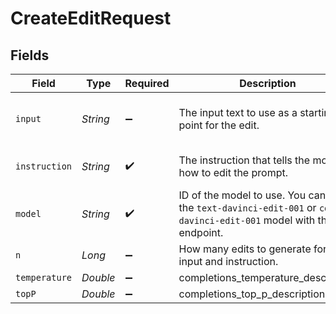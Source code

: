 # CreateEditRequest


## Fields

| Field                                                                                                                | Type                                                                                                                 | Required                                                                                                             | Description                                                                                                          | Example                                                                                                              |
| -------------------------------------------------------------------------------------------------------------------- | -------------------------------------------------------------------------------------------------------------------- | -------------------------------------------------------------------------------------------------------------------- | -------------------------------------------------------------------------------------------------------------------- | -------------------------------------------------------------------------------------------------------------------- |
| `input`                                                                                                              | *String*                                                                                                             | :heavy_minus_sign:                                                                                                   | The input text to use as a starting point for the edit.                                                              | What day of the wek is it?                                                                                           |
| `instruction`                                                                                                        | *String*                                                                                                             | :heavy_check_mark:                                                                                                   | The instruction that tells the model how to edit the prompt.                                                         | Fix the spelling mistakes.                                                                                           |
| `model`                                                                                                              | *String*                                                                                                             | :heavy_check_mark:                                                                                                   | ID of the model to use. You can use the `text-davinci-edit-001` or `code-davinci-edit-001` model with this endpoint. |                                                                                                                      |
| `n`                                                                                                                  | *Long*                                                                                                               | :heavy_minus_sign:                                                                                                   | How many edits to generate for the input and instruction.                                                            | 1                                                                                                                    |
| `temperature`                                                                                                        | *Double*                                                                                                             | :heavy_minus_sign:                                                                                                   | completions_temperature_description                                                                                  | 1                                                                                                                    |
| `topP`                                                                                                               | *Double*                                                                                                             | :heavy_minus_sign:                                                                                                   | completions_top_p_description                                                                                        | 1                                                                                                                    |